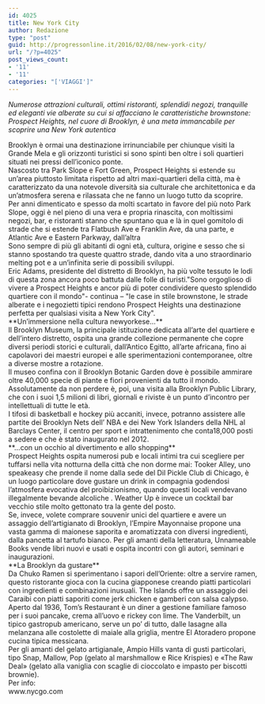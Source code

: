 ```yaml
---
id: 4025
title: New York City
author: Redazione
type: "post"
guid: http://progressonline.it/2016/02/08/new-york-city/
url: "/?p=4025"
post_views_count:
- '11'
- '11'
categories: "['VIAGGI']"
---
```


*Numerose attrazioni culturali, ottimi ristoranti, splendidi negozi, tranquille ed eleganti vie alberate su cui si affacciano le caratteristiche brownstone: Prospect Heights, nel cuore di Brooklyn, è una meta immancabile per scoprire una New York autentica*

<div> </div><div>Brooklyn è ormai una destinazione irrinunciabile per chiunque visiti la Grande Mela e gli orizzonti turistici si sono spinti ben oltre i soli quartieri situati nei pressi dell’iconico ponte.</div><div>Nascosto tra Park Slope e Fort Green, Prospect Heights si estende su un’area piuttosto limitata rispetto ad altri maxi-quartieri della città, ma è caratterizzato da una notevole diversità sia culturale che architettonica e da un’atmosfera serena e rilassata che ne fanno un luogo tutto da scoprire.</div><div>Per anni dimenticato e spesso da molti scartato in favore del più noto Park Slope, oggi è nel pieno di una vera e propria rinascita, con moltissimi negozi, bar, e ristoranti stanno che spuntano qua e là in quel gomitolo di strade che si estende tra Flatbush Ave e Franklin Ave, da una parte, e Atlantic Ave e Eastern Parkway, dall’altra</div><div>Sono sempre di più gli abitanti di ogni età, cultura, origine e sesso che si stanno spostando tra queste quattro strade, dando vita a uno straordinario melting pot e a un’infinita serie di possibili sviluppi.</div><div>Eric Adams, presidente del distretto di Brooklyn, ha più volte tessuto le lodi di questa zona ancora poco battuta dalle folle di turisti."Sono orgoglioso di vivere a Prospect Heights e ancor più di poter condividere questo splendido quartiere con il mondo"- continua – "le case in stile brownstone, le strade alberate e i negozietti tipici rendono Prospect Heights una destinazione perfetta per qualsiasi visita a New York City". </div><div> </div><div>**Un’immersione nella cultura newyorkese…**</div><div>Il Brooklyn Museum, la principale istituzione dedicata all’arte del quartiere e dell’intero distretto, ospita una grande collezione permanente che copre diversi periodi storici e culturali, dall’Antico Egitto, all’arte africana, fino ai capolavori dei maestri europei e alle sperimentazioni contemporanee, oltre a diverse mostre a rotazione. </div><div>Il museo confina con il Brooklyn Botanic Garden dove è possibile ammirare oltre 40,000 specie di piante e fiori provenienti da tutto il mondo. Assolutamente da non perdere è, poi, una visita alla Brooklyn Public Library, che con i suoi 1,5 milioni di libri, giornali e riviste è un punto d’incontro per intellettuali di tutte le età. </div><div>I tifosi di basketball e hockey più accaniti, invece, potranno assistere alle partite dei Brooklyn Nets dell’ NBA e dei New York Islanders della NHL al Barclays Center, il centro per sport e intrattenimento che conta18,000 posti a sedere e che è stato inaugurato nel 2012. </div><div> </div><div>**…con un occhio al divertimento e allo shopping**</div><div>Prospect Heights ospita numerosi pub e locali intimi tra cui scegliere per tuffarsi nella vita notturna della città che non dorme mai: Tooker Alley, uno speakeasy che prende il nome dalla sede del Dil Pickle Club di Chicago, è un luogo particolare dove gustare un drink in compagnia godendosi l’atmosfera evocativa del proibizionismo, quando questi locali vendevano illegalmente bevande alcoliche . Weather Up è invece un cocktail bar vecchio stile molto gettonato tra la gente del posto.</div><div>Se, invece, volete comprare souvenir unici del quartiere e avere un assaggio dell’artigianato di Brooklyn, l’Empire Mayonnaise propone una vasta gamma di maionese saporita e aromatizzata con diversi ingredienti, dalla pancetta al tartufo bianco. Per gli amanti della letteratura, Unnameable Books vende libri nuovi e usati e ospita incontri con gli autori, seminari e inaugurazioni. </div><div> </div><div> </div><div>**La Brooklyn da gustare**</div><div>Da Chuko Ramen si sperimentano i sapori dell’Oriente: oltre a servire ramen, questo ristorante gioca con la cucina giapponese creando piatti particolari con ingredienti e combinazioni inusuali. The Islands offre un assaggio dei Caraibi con piatti saporiti come jerk chicken e gamberi con salsa calypso. </div><div>Aperto dal 1936, Tom’s Restaurant è un diner a gestione familiare famoso per i suoi pancake, crema all’uovo e rickey con lime. The Vanderbilt, un tipico gastropub americano, serve un po’ di tutto, dalle lasagne alla melanzana alle costolette di maiale alla griglia, mentre El Atoradero propone cucina tipica messicana. </div><div>Per gli amanti del gelato artigianale, Ampio Hills vanta di gusti particolari, tipo Snap, Mallow, Pop (gelato al marshmallow e Rice Krispies) e «The Raw Deal» (gelato alla vaniglia con scaglie di cioccolato e impasto per biscotti brownie). </div><div> </div><div>Per info:</div><div>www.nycgo.com </div>